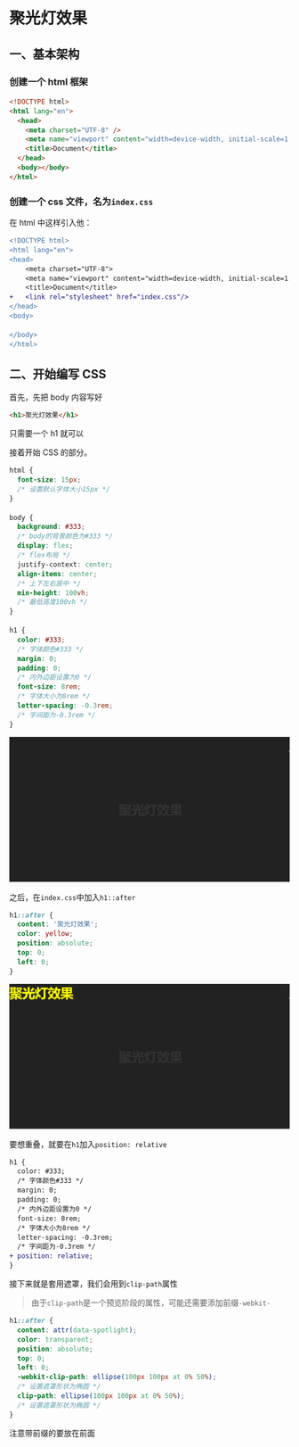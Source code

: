 <!-- @format -->

# 聚光灯效果

## 一、基本架构

### 创建一个 html 框架

```html
<!DOCTYPE html>
<html lang="en">
  <head>
    <meta charset="UTF-8" />
    <meta name="viewport" content="width=device-width, initial-scale=1.0" />
    <title>Document</title>
  </head>
  <body></body>
</html>
```

### 创建一个 css 文件，名为`index.css`

在 html 中这样引入他：

```diff
<!DOCTYPE html>
<html lang="en">
<head>
    <meta charset="UTF-8">
    <meta name="viewport" content="width=device-width, initial-scale=1.0">
    <title>Document</title>
+	<link rel="stylesheet" href="index.css"/>
</head>
<body>

</body>
</html>
```

## 二、开始编写 CSS

首先，先把 body 内容写好

```html
<h1>聚光灯效果</h1>
```

只需要一个 h1 就可以

接着开始 CSS 的部分。

```css
html {
  font-size: 15px;
  /* 设置默认字体大小15px */
}

body {
  background: #333;
  /* body的背景颜色为#333 */
  display: flex;
  /* flex布局 */
  justify-context: center;
  align-items: center;
  /* 上下左右居中 */
  min-height: 100vh;
  /* 最低高度100vh */
}

h1 {
  color: #333;
  /* 字体颜色#333 */
  margin: 0;
  padding: 0;
  /* 内外边距设置为0 */
  font-size: 8rem;
  /* 字体大小为8rem */
  letter-spacing: -0.3rem;
  /* 字间距为-0.3rem */
}
```

![image-20231126122701449](../../assets/img/jgd1.jpeg)

之后，在`index.css`中加入`h1::after`

```css
h1::after {
  content: '聚光灯效果';
  color: yellow;
  position: absolute;
  top: 0;
  left: 0;
}
```

![image-20231126123124926](../../assets/img/jgd2.jpeg)

要想重叠，就要在`h1`加入`position: relative`

```diff
h1 {
  color: #333;
  /* 字体颜色#333 */
  margin: 0;
  padding: 0;
  /* 内外边距设置为0 */
  font-size: 8rem;
  /* 字体大小为8rem */
  letter-spacing: -0.3rem;
  /* 字间距为-0.3rem */
+ position: relative;
}
```

接下来就是套用遮罩，我们会用到`clip-path`属性
> 由于`clip-path`是一个预览阶段的属性，可能还需要添加前缀`-webkit-`

```css
h1::after {
  content: attr(data-spotlight);
  color: transparent;
  position: absolute;
  top: 0;
  left: 0;
  -webkit-clip-path: ellipse(100px 100px at 0% 50%);
  /* 设置遮罩形状为椭圆 */
  clip-path: ellipse(100px 100px at 0% 50%);
  /* 设置遮罩形状为椭圆 */
}
```

注意带前缀的要放在前面
